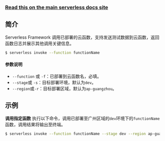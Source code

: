<!--
title: Serverless Framework 文档 - 云端调用
menuText: 云端调用
menuOrder: 6
description: Invoke a Tencent-SCF function using the Serverless Framework
layout: Doc
-->

<!-- DOCS-SITE-LINK:START automatically generated  -->

### [Read this on the main serverless docs site](https://www.serverless.com/framework/docs/providers/tencent/cli-reference/invoke/)

<!-- DOCS-SITE-LINK:END -->

## 简介

Serverless Framework 调用已部署的云函数，支持发送测试数据到云函数，返回函数日志并展示其他调用关键信息。

```bash
$ serverless invoke --function functionName
```

#### 参数说明

- `--function` 或 `-f`：已部署到云函数名，必填。
- `--stage`或 `-s`：目标部署环境，默认为`dev`。
- `--region`或`-r`：目标部署区域，默认为`ap-guangzhou`。

## 示例

**调用指定函数**
执行以下命令，调用已部署至广州区域的`dev`环境下的`functionName`函数，调用结果将输出至终端。

```bash
$ serverless invoke --function functionName --stage dev --region ap-guangzhou
```

